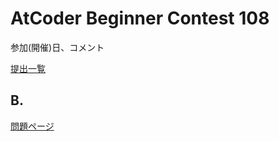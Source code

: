 # AtCoder Beginner Contest 108

参加(開催)日、コメント

[提出一覧](https://atcoder.jp/contests/abc108/submissions?f.User=hhirai)

## B.

[問題ページ](https://atcoder.jp/contests/abc108/tasks/abc108_b)

